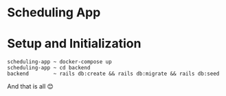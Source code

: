 # Scheduling App

# Setup and Initialization

```
scheduling-app ~ docker-compose up
scheduling-app ~ cd backend
backend        ~ rails db:create && rails db:migrate && rails db:seed
```

And that is all 😊
